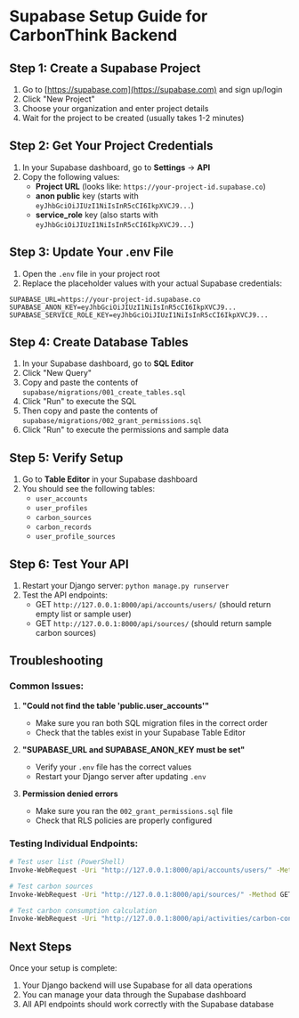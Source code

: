 # Supabase Setup Guide for CarbonThink Backend

## Step 1: Create a Supabase Project

1. Go to [https://supabase.com](https://supabase.com) and sign up/login
2. Click "New Project"
3. Choose your organization and enter project details
4. Wait for the project to be created (usually takes 1-2 minutes)

## Step 2: Get Your Project Credentials

1. In your Supabase dashboard, go to **Settings** → **API**
2. Copy the following values:
   - **Project URL** (looks like: `https://your-project-id.supabase.co`)
   - **anon public** key (starts with `eyJhbGciOiJIUzI1NiIsInR5cCI6IkpXVCJ9...`)
   - **service_role** key (also starts with `eyJhbGciOiJIUzI1NiIsInR5cCI6IkpXVCJ9...`)

## Step 3: Update Your .env File

1. Open the `.env` file in your project root
2. Replace the placeholder values with your actual Supabase credentials:

```env
SUPABASE_URL=https://your-project-id.supabase.co
SUPABASE_ANON_KEY=eyJhbGciOiJIUzI1NiIsInR5cCI6IkpXVCJ9...
SUPABASE_SERVICE_ROLE_KEY=eyJhbGciOiJIUzI1NiIsInR5cCI6IkpXVCJ9...
```

## Step 4: Create Database Tables

1. In your Supabase dashboard, go to **SQL Editor**
2. Click "New Query"
3. Copy and paste the contents of `supabase/migrations/001_create_tables.sql`
4. Click "Run" to execute the SQL
5. Then copy and paste the contents of `supabase/migrations/002_grant_permissions.sql`
6. Click "Run" to execute the permissions and sample data

## Step 5: Verify Setup

1. Go to **Table Editor** in your Supabase dashboard
2. You should see the following tables:
   - `user_accounts`
   - `user_profiles`
   - `carbon_sources`
   - `carbon_records`
   - `user_profile_sources`

## Step 6: Test Your API

1. Restart your Django server: `python manage.py runserver`
2. Test the API endpoints:
   - GET `http://127.0.0.1:8000/api/accounts/users/` (should return empty list or sample user)
   - GET `http://127.0.0.1:8000/api/sources/` (should return sample carbon sources)

## Troubleshooting

### Common Issues:

1. **"Could not find the table 'public.user_accounts'"**
   - Make sure you ran both SQL migration files in the correct order
   - Check that the tables exist in your Supabase Table Editor

2. **"SUPABASE_URL and SUPABASE_ANON_KEY must be set"**
   - Verify your `.env` file has the correct values
   - Restart your Django server after updating `.env`

3. **Permission denied errors**
   - Make sure you ran the `002_grant_permissions.sql` file
   - Check that RLS policies are properly configured

### Testing Individual Endpoints:

```bash
# Test user list (PowerShell)
Invoke-WebRequest -Uri "http://127.0.0.1:8000/api/accounts/users/" -Method GET

# Test carbon sources
Invoke-WebRequest -Uri "http://127.0.0.1:8000/api/sources/" -Method GET

# Test carbon consumption calculation
Invoke-WebRequest -Uri "http://127.0.0.1:8000/api/activities/carbon-consumption/1/" -Method GET
```

## Next Steps

Once your setup is complete:
1. Your Django backend will use Supabase for all data operations
2. You can manage your data through the Supabase dashboard
3. All API endpoints should work correctly with the Supabase database